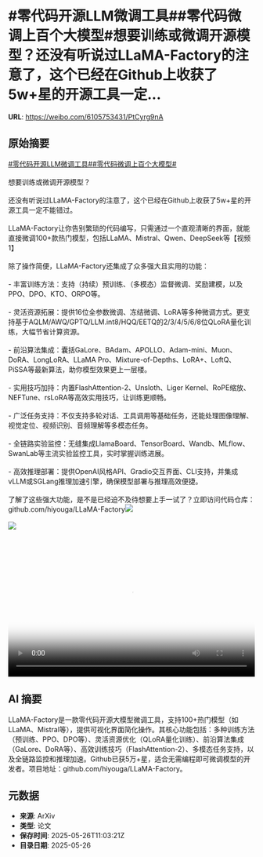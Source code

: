 # #零代码开源LLM微调工具##零代码微调上百个大模型#想要训练或微调开源模型？还没有听说过LLaMA-Factory的注意了，这个已经在Github上收获了5w+星的开源工具一定...

**URL**: https://weibo.com/6105753431/PtCyrg9nA

## 原始摘要

<a href="https://m.weibo.cn/search?containerid=231522type%3D1%26t%3D10%26q%3D%23%E9%9B%B6%E4%BB%A3%E7%A0%81%E5%BC%80%E6%BA%90LLM%E5%BE%AE%E8%B0%83%E5%B7%A5%E5%85%B7%23&amp;extparam=%23%E9%9B%B6%E4%BB%A3%E7%A0%81%E5%BC%80%E6%BA%90LLM%E5%BE%AE%E8%B0%83%E5%B7%A5%E5%85%B7%23" data-hide=""><span class="surl-text">#零代码开源LLM微调工具#</span></a><a href="https://m.weibo.cn/search?containerid=231522type%3D1%26t%3D10%26q%3D%23%E9%9B%B6%E4%BB%A3%E7%A0%81%E5%BE%AE%E8%B0%83%E4%B8%8A%E7%99%BE%E4%B8%AA%E5%A4%A7%E6%A8%A1%E5%9E%8B%23&amp;extparam=%23%E9%9B%B6%E4%BB%A3%E7%A0%81%E5%BE%AE%E8%B0%83%E4%B8%8A%E7%99%BE%E4%B8%AA%E5%A4%A7%E6%A8%A1%E5%9E%8B%23" data-hide=""><span class="surl-text">#零代码微调上百个大模型#</span></a><br><br>想要训练或微调开源模型？<br><br>还没有听说过LLaMA-Factory的注意了，这个已经在Github上收获了5w+星的开源工具一定不能错过。<br><br>LLaMA-Factory让你告别繁琐的代码编写，只需通过一个直观清晰的界面，就能直接微调100+款热门模型，包括LLaMA、Mistral、Qwen、DeepSeek等【视频1】<br><br>除了操作简便，LLaMA-Factory还集成了众多强大且实用的功能：<br><br>- 丰富训练方法：支持（持续）预训练、（多模态）监督微调、奖励建模，以及PPO、DPO、KTO、ORPO等。<br><br>- 灵活资源拓展：提供16位全参数微调、冻结微调、LoRA等多种微调方式。更支持基于AQLM/AWQ/GPTQ/LLM.int8/HQQ/EETQ的2/3/4/5/6/8位QLoRA量化训练，大幅节省计算资源。<br><br>- 前沿算法集成：囊括GaLore、BAdam、APOLLO、Adam-mini、Muon、DoRA、LongLoRA、LLaMA Pro、Mixture-of-Depths、LoRA+、LoftQ、PiSSA等最新算法，助你模型效果更上一层楼。<br><br>- 实用技巧加持：内置FlashAttention-2、Unsloth、Liger Kernel、RoPE缩放、NEFTune、rsLoRA等高效实用技巧，让训练更顺畅。<br><br>- 广泛任务支持：不仅支持多轮对话、工具调用等基础任务，还能处理图像理解、视觉定位、视频识别、音频理解等多模态任务。<br><br>- 全链路实验监控：无缝集成LlamaBoard、TensorBoard、Wandb、MLflow、SwanLab等主流实验监控工具，实时掌握训练进展。<br><br>- 高效推理部署：提供OpenAI风格API、Gradio交互界面、CLI支持，并集成vLLM或SGLang推理加速引擎，确保模型部署与推理高效便捷。<br><br>了解了这些强大功能，是不是已经迫不及待想要上手一试了？立即访问代码仓库：github.com/hiyouga/LLaMA-Factory<img style="" src="https://tvax4.sinaimg.cn/large/006Fd7o3ly1i1szzvucb5j30u80u0mz2.jpg" referrerpolicy="no-referrer"><br><br><img style="" src="https://tvax4.sinaimg.cn/large/006Fd7o3gy1i1szz7cfg7j310m0x0tig.jpg" referrerpolicy="no-referrer"><br><br><br clear="both"><div style="clear: both"></div><video controls="controls" poster="https://tvax4.sinaimg.cn/orj480/006Fd7o3ly1i1szzvy11tj30u80u0mz2.jpg" style="width: 100%"><source src="https://f.video.weibocdn.com/o0/Vok6H8iwlx08oy2gv7qM010412002Waa0E010.mp4?label=mp4_720p&amp;template=724x720.25.0&amp;ori=0&amp;ps=1Cx9YB1mmR49jS&amp;Expires=1748260951&amp;ssig=xeysODr7LI&amp;KID=unistore,video"><source src="https://f.video.weibocdn.com/o0/CCJdgVkelx08oy2gpvcQ010412001C530E010.mp4?label=mp4_hd&amp;template=480x480.25.0&amp;ori=0&amp;ps=1Cx9YB1mmR49jS&amp;Expires=1748260951&amp;ssig=DOvrLbAFgh&amp;KID=unistore,video"><source src="https://f.video.weibocdn.com/o0/7GM8vlqylx08oy2gnhXy0104120017240E010.mp4?label=mp4_ld&amp;template=360x360.25.0&amp;ori=0&amp;ps=1Cx9YB1mmR49jS&amp;Expires=1748260951&amp;ssig=9OzQbRCc5O&amp;KID=unistore,video"><p>视频无法显示，请前往<a href="https://video.weibo.com/show?fid=1034%3A5170597005557793" target="_blank" rel="noopener noreferrer">微博视频</a>观看。</p></video>

## AI 摘要

LLaMA-Factory是一款零代码开源大模型微调工具，支持100+热门模型（如LLaMA、Mistral等），提供可视化界面简化操作。其核心功能包括：多种训练方法（预训练、PPO、DPO等）、灵活资源优化（QLoRA量化训练）、前沿算法集成（GaLore、DoRA等）、高效训练技巧（FlashAttention-2）、多模态任务支持，以及全链路监控和推理加速。Github已获5万+星，适合无需编程即可微调模型的开发者。项目地址：github.com/hiyouga/LLaMA-Factory。

## 元数据

- **来源**: ArXiv
- **类型**: 论文
- **保存时间**: 2025-05-26T11:03:21Z
- **目录日期**: 2025-05-26
